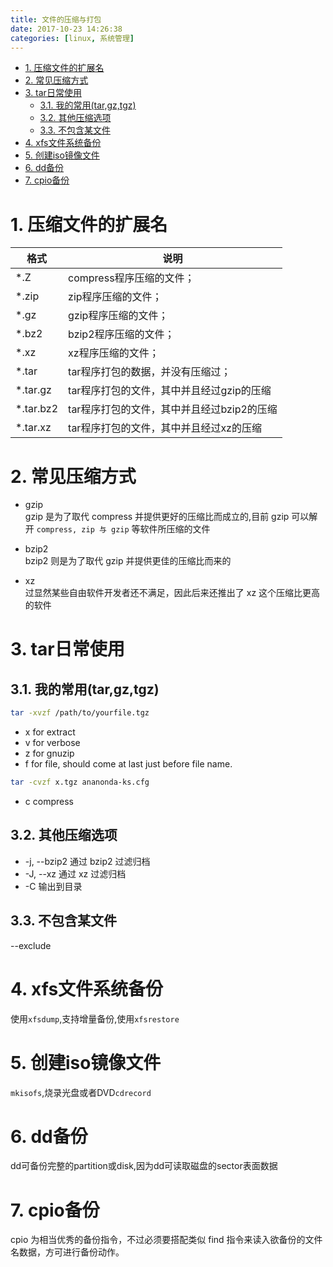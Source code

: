 ```yaml
---
title: 文件的压缩与打包
date: 2017-10-23 14:26:38
categories: [linux, 系统管理]
---
```


<!-- TOC -->

- [1. 压缩文件的扩展名](#1-%E5%8E%8B%E7%BC%A9%E6%96%87%E4%BB%B6%E7%9A%84%E6%89%A9%E5%B1%95%E5%90%8D)
- [2. 常见压缩方式](#2-%E5%B8%B8%E8%A7%81%E5%8E%8B%E7%BC%A9%E6%96%B9%E5%BC%8F)
- [3. tar日常使用](#3-tar%E6%97%A5%E5%B8%B8%E4%BD%BF%E7%94%A8)
    - [3.1. 我的常用(tar,gz,tgz)](#31-%E6%88%91%E7%9A%84%E5%B8%B8%E7%94%A8targztgz)
    - [3.2. 其他压缩选项](#32-%E5%85%B6%E4%BB%96%E5%8E%8B%E7%BC%A9%E9%80%89%E9%A1%B9)
    - [3.3. 不包含某文件](#33-%E4%B8%8D%E5%8C%85%E5%90%AB%E6%9F%90%E6%96%87%E4%BB%B6)
- [4. xfs文件系统备份](#4-xfs%E6%96%87%E4%BB%B6%E7%B3%BB%E7%BB%9F%E5%A4%87%E4%BB%BD)
- [5. 创建iso镜像文件](#5-%E5%88%9B%E5%BB%BAiso%E9%95%9C%E5%83%8F%E6%96%87%E4%BB%B6)
- [6. dd备份](#6-dd%E5%A4%87%E4%BB%BD)
- [7. cpio备份](#7-cpio%E5%A4%87%E4%BB%BD)

<!-- /TOC -->

# 1. 压缩文件的扩展名
| 格式      | 说明                                       |
| --------- | ------------------------------------------ |
| *.Z       | compress程序压缩的文件；                   |
| *.zip     | zip程序压缩的文件；                        |
| *.gz      | gzip程序压缩的文件；                       |
| *.bz2     | bzip2程序压缩的文件；                      |
| *.xz      | xz程序压缩的文件；                         |
| *.tar     | tar程序打包的数据，并没有压缩过；          |
| *.tar.gz  | tar程序打包的文件，其中并且经过gzip的压缩  |
| *.tar.bz2 | tar程序打包的文件，其中并且经过bzip2的压缩 |
| *.tar.xz  | tar程序打包的文件，其中并且经过xz的压缩    |

# 2. 常见压缩方式

* gzip  
gzip 是为了取代 compress 并提供更好的压缩比而成立的,目前 gzip 可以解开 `compress, zip 与 gzip` 等软件所压缩的文件

* bzip2  
bzip2 则是为了取代 gzip 并提供更佳的压缩比而来的

* xz  
过显然某些自由软件开发者还不满足，因此后来还推出了 xz 这个压缩比更高的软件



# 3. tar日常使用
## 3.1. 我的常用(tar,gz,tgz)
```bash
tar -xvzf /path/to/yourfile.tgz
```
* x for extract
* v for verbose
* z for gnuzip
* f for file, should come at last just before file name.

```bash
tar -cvzf x.tgz ananonda-ks.cfg
```
* c compress

## 3.2. 其他压缩选项
*  -j, --bzip2                通过 bzip2 过滤归档
*  -J, --xz                  通过 xz 过滤归档
* -C 输出到目录

## 3.3. 不包含某文件
--exclude

# 4. xfs文件系统备份
使用`xfsdump`,支持增量备份,使用`xfsrestore`

# 5. 创建iso镜像文件
`mkisofs`,烧录光盘或者DVD`cdrecord`

# 6. dd备份
dd可备份完整的partition或disk,因为dd可读取磁盘的sector表面数据

# 7. cpio备份
cpio 为相当优秀的备份指令，不过必须要搭配类似 find 指令来读入欲备份的文件名数据，方可进行备份动作。

